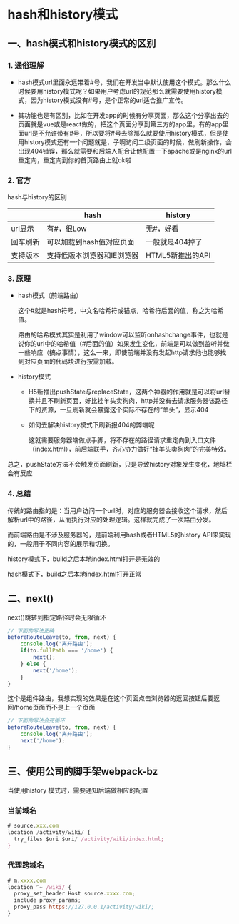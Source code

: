 # hash和history模式

## 一、hash模式和history模式的区别

### 1. 通俗理解

- hash模式url里面永远带着#号，我们在开发当中默认使用这个模式。那么什么时候要用history模式呢？如果用户考虑url的规范那么就需要使用history模式，因为history模式没有#号，是个正常的url适合推广宣传。

- 其功能也是有区别，比如在开发app的时候有分享页面，那么这个分享出去的页面就是vue或是react做的，把这个页面分享到第三方的app里，有的app里面url是不允许带有#号，所以要将#号去除那么就要使用history模式，但是使用history模式还有一个问题就是，子啊访问二级页面的时候，做刷新操作，会出现404错误，那么就需要和后端人配合让他配置一下apache或是nginx的url重定向，重定向到你的首页路由上就ok啦

### 2. 官方

hash与history的区别

|          | hash                       | history          |
| -------- | -------------------------- | ---------------- |
| url显示  | 有#，很Low                 | 无#，好看        |
| 回车刷新 | 可以加载到hash值对应页面   | 一般就是404掉了  |
| 支持版本 | 支持低版本浏览器和IE浏览器 | HTML5新推出的API |

### 3. 原理

- hash模式（前端路由）

  这个#就是hash符号，中文名哈希符或锚点，哈希符后面的值，称之为哈希值。

  路由的哈希模式其实是利用了window可以监听onhashchange事件，也就是说你的url中的哈希值（#后面的值）如果发生变化，前端是可以做到监听并做一些响应（搞点事情），这么一来，即使前端并没有发起http请求他也能够找到对应页面的代码块进行按需加载。

- history模式

  - H5新推出pushState与replaceState，这两个神器的作用就是可以将url替换并且不刷新页面，好比挂羊头卖狗肉，http并没有去请求服务器该路径下的资源，一旦刷新就会暴露这个实际不存在的“羊头”，显示404

  - 如何去解决history模式下刷新报404的弊端呢

    这就需要服务器端做点手脚，将不存在的路径请求重定向到入口文件（index.html），前后端联手，齐心协力做好“挂羊头卖狗肉”的完美特效。

总之，pushState方法不会触发页面刷新，只是导致history对象发生变化，地址栏会有反应

### 4. 总结

传统的路由指的是：当用户访问一个url时，对应的服务器会接收这个请求，然后解析url中的路径，从而执行对应的处理逻辑。这样就完成了一次路由分发。

而前端路由是不涉及服务器的，是前端利用hash或者HTML5的history API来实现的，一般用于不同内容的展示和切换。

history模式下，build之后本地index.html打开是无效的

hash模式下，build之后本地index.html打开正常

## 二、next()

next()跳转到指定路径时会无限循环

``` js
// 下面的写法正确
beforeRouteLeave(to, from, next) {
    console.log('离开路由');
    if(to.fullPath === '/home') {
        next();
    } else {
        next('/home');
    }
}
```

这个是组件路由，我想实现的效果是在这个页面点击浏览器的返回按钮后要返回/home页面而不是上一个页面

```js
// 下面的写法会死循环
beforeRouteLeave(to, from, next) {
    console.log('离开路由');
    next('/home');
}
```

## 三、使用公司的脚手架webpack-bz

当使用history 模式时，需要通知后端做相应的配置

### 当前域名

``` js
# source.xxx.com
location /activity/wiki/ {
  try_files $uri $uri/ /activity/wiki/index.html;
}
```

### 代理跨域名

``` js
# m.xxxx.com
location ^~ /wiki/ {
  proxy_set_header Host source.xxxx.com;
  include proxy_params;
  proxy_pass https://127.0.0.1/activity/wiki/;
}
```

